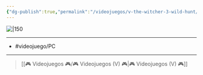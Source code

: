 ```yaml
---
{"dg-publish":true,"permalink":"/videojuegos/v-the-witcher-3-wild-hunt/"}
---
```



![|150](https://images.igdb.com/igdb/image/upload/t_cover_big/co1wyy.jpg)

---

- #videojuego/PC

---

> [[🎮 Videojuegos 🎮/🎮 Videojuegos (V) 🎮\|🎮 Videojuegos (V) 🎮]]